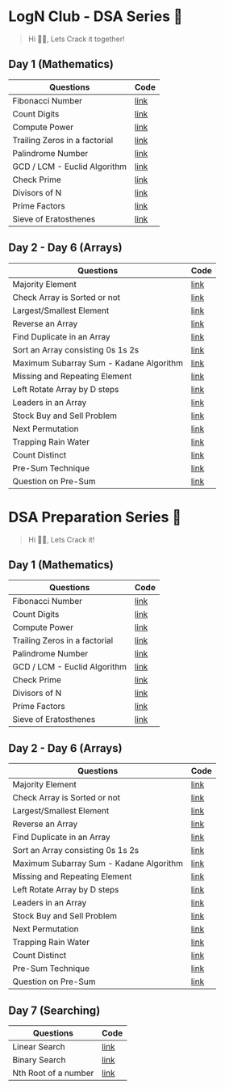 # LogN Club - DSA Series 🚀

> Hi 🙋‍♂️, Lets Crack it together!

## Day 1 (Mathematics)

| Questions |Code |
| ------ | ------ |
| Fibonacci Number |[link](https://github.com/chiragjh7/dsa-prep/blob/main/Day-1/Fibonacci_no.cpp)
| Count Digits | [link](https://github.com/chiragjh7/dsa-prep/blob/main/Day-1/count_digits.cpp) 
| Compute Power | [link](https://github.com/chiragjh7/dsa-prep/blob/main/Day-1/compute_power.cpp)
| Trailing Zeros in a factorial | [link](https://github.com/chiragjh7/dsa-prep/blob/main/Day-1/Trailing_Zeroes.cpp)
| Palindrome Number | [link](https://github.com/chiragjh7/dsa-prep/blob/main/Day-1/Palindrome.cpp)
| GCD / LCM - Euclid Algorithm | [link](https://github.com/chiragjh7/dsa-prep/blob/main/Day-1/GCD_LCM.cpp)
| Check Prime | [link](https://github.com/chiragjh7/dsa-prep/blob/main/Day-1/check_prime.cpp)
| Divisors of N | [link](https://github.com/chiragjh7/dsa-prep/blob/main/Day-1/divisors_of_n.cpp)
| Prime Factors | [link](https://github.com/chiragjh7/dsa-prep/blob/main/Day-1/prime_factors.cpp)
| Sieve of Eratosthenes| [link](https://github.com/chiragjh7/dsa-prep/blob/main/Day-1/Sieve_of_Eratosthenes.cpp)


## Day 2 - Day 6 (Arrays)

| Questions |Code |
| ------ | ------ |
| Majority Element |[link](https://github.com/chiragjh7/dsa-prep/blob/main/Day-2/Majority_element.cpp)
| Check Array is Sorted or not | [link](https://github.com/chiragjh7/dsa-prep/blob/main/Day-2/check_array_sorted.cpp) 
| Largest/Smallest Element | [link](https://github.com/chiragjh7/dsa-prep/blob/main/Day-2/largest_element.cpp)
| Reverse an Array | [link](https://github.com/chiragjh7/dsa-prep/blob/main/Day-2/reverse_an_array.cpp)
| Find Duplicate in an Array | [link](https://github.com/chiragjh7/dsa-prep/blob/main/Day-3/Find_Duplicate.cpp)
| Sort an Array consisting 0s 1s 2s | [link](https://github.com/chiragjh7/dsa-prep/blob/main/Day-3/Sort_012.cpp)
| Maximum Subarray Sum - Kadane Algorithm | [link](https://github.com/chiragjh7/dsa-prep/blob/main/Day-4/Maximum_Subarray_Sum.cpp)
| Missing and Repeating Element | [link](https://github.com/chiragjh7/dsa-prep/blob/main/Day-4/Missing_Repeating.cpp)
| Left Rotate Array by D steps | [link](https://github.com/chiragjh7/dsa-prep/blob/main/Day-4/left_rotate_array.cpp)
| Leaders in an Array | [link](https://github.com/chiragjh7/dsa-prep/blob/main/Day-5/Leaders_in_an_array.cpp)
| Stock Buy and Sell Problem | [link](https://github.com/chiragjh7/dsa-prep/blob/main/Day-5/Stock_Buy_And_Sell.cpp)
| Next Permutation | [link](https://github.com/chiragjh7/dsa-prep/blob/main/Day-5/next_permutation.cpp)
| Trapping Rain Water | [link](https://github.com/chiragjh7/dsa-prep/blob/main/Day-6/Trapping_Rain_Water.cpp)
| Count Distinct | [link](https://github.com/chiragjh7/dsa-prep/blob/main/Day-6/Count_Dintinct.cpp)
| Pre-Sum Technique | [link](https://github.com/chiragjh7/dsa-prep/blob/main/Day-6/Pre_Sum_Technique.cpp)
| Question on Pre-Sum | [link](https://github.com/chiragjh7/dsa-prep/blob/main/Day-6/Question_on_Pre_Sum.cpp)

# DSA Preparation Series 🚀

    

> Hi 🙋‍♂️, Lets Crack it!

## Day 1 (Mathematics)

| Questions |Code |
| ------ | ------ |
| Fibonacci Number |[link](https://github.com/chiragjh7/dsa-prep/blob/main/Day-1/Fibonacci_no.cpp)
| Count Digits | [link](https://github.com/chiragjh7/dsa-prep/blob/main/Day-1/count_digits.cpp) 
| Compute Power | [link](https://github.com/chiragjh7/dsa-prep/blob/main/Day-1/compute_power.cpp)
| Trailing Zeros in a factorial | [link](https://github.com/chiragjh7/dsa-prep/blob/main/Day-1/Trailing_Zeroes.cpp)
| Palindrome Number | [link](https://github.com/chiragjh7/dsa-prep/blob/main/Day-1/Palindrome.cpp)
| GCD / LCM - Euclid Algorithm | [link](https://github.com/chiragjh7/dsa-prep/blob/main/Day-1/GCD_LCM.cpp)
| Check Prime | [link](https://github.com/chiragjh7/dsa-prep/blob/main/Day-1/check_prime.cpp)
| Divisors of N | [link](https://github.com/chiragjh7/dsa-prep/blob/main/Day-1/divisors_of_n.cpp)
| Prime Factors | [link](https://github.com/chiragjh7/dsa-prep/blob/main/Day-1/prime_factors.cpp)
| Sieve of Eratosthenes| [link](https://github.com/chiragjh7/dsa-prep/blob/main/Day-1/Sieve_of_Eratosthenes.cpp)


## Day 2 - Day 6 (Arrays)

| Questions |Code |
| ------ | ------ |
| Majority Element |[link](https://github.com/chiragjh7/dsa-prep/blob/main/Day-2/Majority_element.cpp)
| Check Array is Sorted or not | [link](https://github.com/chiragjh7/dsa-prep/blob/main/Day-2/check_array_sorted.cpp) 
| Largest/Smallest Element | [link](https://github.com/chiragjh7/dsa-prep/blob/main/Day-2/largest_element.cpp)
| Reverse an Array | [link](https://github.com/chiragjh7/dsa-prep/blob/main/Day-2/reverse_an_array.cpp)
| Find Duplicate in an Array | [link](https://github.com/chiragjh7/dsa-prep/blob/main/Day-3/Find_Duplicate.cpp)
| Sort an Array consisting 0s 1s 2s | [link](https://github.com/chiragjh7/dsa-prep/blob/main/Day-3/Sort_012.cpp)
| Maximum Subarray Sum - Kadane Algorithm | [link](https://github.com/chiragjh7/dsa-prep/blob/main/Day-4/Maximum_Subarray_Sum.cpp)
| Missing and Repeating Element | [link](https://github.com/chiragjh7/dsa-prep/blob/main/Day-4/Missing_Repeating.cpp)
| Left Rotate Array by D steps | [link](https://github.com/chiragjh7/dsa-prep/blob/main/Day-4/left_rotate_array.cpp)
| Leaders in an Array | [link](https://github.com/chiragjh7/dsa-prep/blob/main/Day-5/Leaders_in_an_array.cpp)
| Stock Buy and Sell Problem | [link](https://github.com/chiragjh7/dsa-prep/blob/main/Day-5/Stock_Buy_And_Sell.cpp)
| Next Permutation | [link](https://github.com/chiragjh7/dsa-prep/blob/main/Day-5/next_permutation.cpp)
| Trapping Rain Water | [link](https://github.com/chiragjh7/dsa-prep/blob/main/Day-6/Trapping_Rain_Water.cpp)
| Count Distinct | [link](https://github.com/chiragjh7/dsa-prep/blob/main/Day-6/Count_Dintinct.cpp)
| Pre-Sum Technique | [link](https://github.com/chiragjh7/dsa-prep/blob/main/Day-6/Pre_Sum_Technique.cpp)
| Question on Pre-Sum | [link](https://github.com/chiragjh7/dsa-prep/blob/main/Day-6/Question_on_Pre_Sum.cpp)

## Day 7 (Searching)

| Questions |Code |
| ------ | ------ |
| Linear Search |[link](https://github.com/chiragjh7/logN-club-DSA-Series/blob/main/Day-7/linear_Search.cpp)
| Binary Search | [link](https://github.com/chiragjh7/logN-club-DSA-Series/blob/main/Day-7/Binary_Search.cpp) 
| Nth Root of a number | [link](https://github.com/chiragjh7/logN-club-DSA-Series/blob/main/Day-7/Nth_Root.cpp)